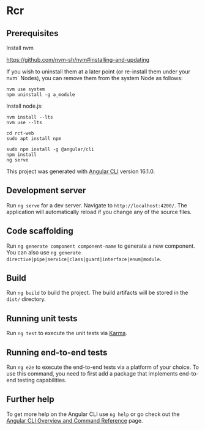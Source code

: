# Rcr

## Prerequisites

Install nvm

https://github.com/nvm-sh/nvm#installing-and-updating

If you wish to uninstall them at a later point (or re-install them under your
nvm` Nodes), you can remove them from the system Node as follows:
```
nvm use system
npm uninstall -g a_module
```

Install node.js:
```
nvm install --lts
nvm use --lts
```

```
cd rct-web
sudo apt install npm

sudo npm install -g @angular/cli
npm install
ng serve
```

This project was generated with [Angular CLI](https://github.com/angular/angular-cli) version 16.1.0.

## Development server

Run `ng serve` for a dev server. Navigate to `http://localhost:4200/`. The application will automatically reload if you change any of the source files.

## Code scaffolding

Run `ng generate component component-name` to generate a new component. You can also use `ng generate directive|pipe|service|class|guard|interface|enum|module`.

## Build

Run `ng build` to build the project. The build artifacts will be stored in the `dist/` directory.

## Running unit tests

Run `ng test` to execute the unit tests via [Karma](https://karma-runner.github.io).

## Running end-to-end tests

Run `ng e2e` to execute the end-to-end tests via a platform of your choice. To use this command, you need to first add a package that implements end-to-end testing capabilities.

## Further help

To get more help on the Angular CLI use `ng help` or go check out the [Angular CLI Overview and Command Reference](https://angular.io/cli) page.
